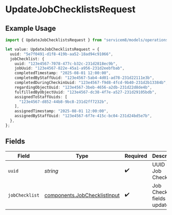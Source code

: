 # UpdateJobChecklistsRequest

## Example Usage

```typescript
import { UpdateJobChecklistsRequest } from "servicem8/models/operations";

let value: UpdateJobChecklistsRequest = {
  uuid: "5e7f0491-d1f8-419b-aa52-18ad94c91066",
  jobChecklist: {
    uuid: "123e4567-7078-477c-b32c-231d2818ec9b",
    jobUuid: "123e4567-822e-45a1-a956-231d2eebfbab",
    completedTimestamp: "2025-08-01 12:00:00",
    completedByStaffUuid: "123e4567-5ab4-4d01-ad78-231d22111e3b",
    completedDuringCheckinUuid: "123e4567-f9d8-4fcd-9b40-231d2b13384b",
    regardingObjectUuid: "123e4567-3beb-4656-a2db-231d22d8de4b",
    fulfilledByObjectUuid: "123e4567-dc38-4f7e-a527-231d29105bdb",
    assignedToStaffUuids: [
      "123e4567-d852-44b8-9bc8-231d2ff7232b",
    ],
    assignedTimestamp: "2025-08-01 12:00:00",
    assignedByStaffUuid: "123e4567-6f7e-415c-bc04-231d24bd5e7b",
  },
};
```

## Fields

| Field                                                                        | Type                                                                         | Required                                                                     | Description                                                                  |
| ---------------------------------------------------------------------------- | ---------------------------------------------------------------------------- | ---------------------------------------------------------------------------- | ---------------------------------------------------------------------------- |
| `uuid`                                                                       | *string*                                                                     | :heavy_check_mark:                                                           | UUID of the Job Checklist                                                    |
| `jobChecklist`                                                               | [components.JobChecklistInput](../../models/components/jobchecklistinput.md) | :heavy_check_mark:                                                           | Job Checklist fields to update                                               |